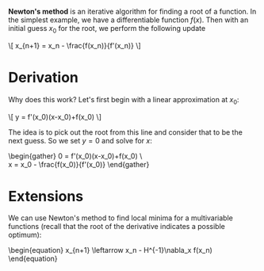 **Newton's method** is an iterative algorithm for finding a root of a function. In the simplest example, we have a differentiable function $f(x)$. Then with an initial guess $x_0$ for the root, we perform the following update

\\[
x_{n+1} = x_n - \frac{f(x_n)}{f'(x_n)}
\\]

# Derivation

Why does this work? Let's first begin with a linear approximation at $x_0$:

\\[
y = f'(x_0)(x-x_0)+f(x_0)
\\]

The idea is to pick out the root from this line and consider that to be the next guess. So we set $y=0$ and solve for $x$:

\begin{gather}
0 = f'(x_0)(x-x_0)+f(x_0) \\\
x = x_0 - \frac{f(x_0)}{f'(x_0)}
\end{gather}

# Extensions

We can use Newton's method to find local minima for a multivariable functions (recall that the root of the derivative indicates a possible optimum):

\begin{equation}
x_{n+1} \leftarrow x_n - H^{-1}\nabla_x f(x_n)
\end{equation}